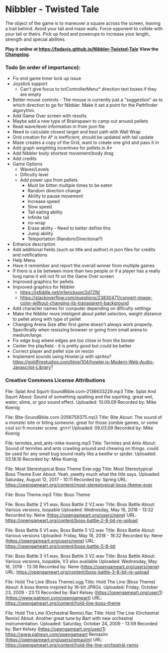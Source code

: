 # Nibbler - Twisted Tale

The object of the game is to maneuver a square across the screen, leaving a trail behind. Avoid your tail and maze walls. 
Force opponent to collide with your tail or theirs. Pick up food and powerups to increase your length, strength and special abilities.

**Play it online at https://fpdavis.github.io/Nibbler-Twisted-Tale** 
**View the [Changelog](https://fpdavis.github.io/Nibbler-Twisted-Tale/Changelog.md).**

### Todo (in order of importance):

* Fix end game timer lock up issue
* Joystick support
   * Can't give focus to txtControllerMenu* direction text boxes if they are empty
* Better mouse controls - The mouse is currently just a "suggestion" as to which direction to go for Nibbler.
		Make it set a point for the Pathfinder algorythm.
* Add Game Over screen with results
* Maybe add a new type of Brainspawn to camp out around pellets
* Read wave/level information in from json file
* Need to calculate closest target and best path with Wall Wrap
* Grid creation for A* is inefficient, should be updated with tail update
* Maze creates a copy of the Grid, want to create one grid and pass it in
* Add graph weighting incentives for pellets in A*
* Add Nibbler body shortest movement/body drag
* Add credits
* Game Options
	* Waves/Levels
	* Dificulty level
	* Add power ups from pellets
		* Must be bitten multiple times to be eaten
		* Random direction change
		* Ability to pause movement
		* Increase speed
		* Slow speed
		* Tail eating ability
		* Infinite tail
		* no-wrap
		* Erase ability - Need to better define this
		* Jump ability
		* Teleportation (Random/Directional?)
* Enhance description
* Add additional fields (such as title and author) in json files for credits and notifications
* Help Menu
* Have it remember and report the overall winner from multiple games
* If there is a tie between more than two people or if a player has a really long name it will not fit on the Game Over screen
* Improved graphics for pellets
* Improved graphics for Nibbler
	* https://jsfiddle.net/m1erickson/2d7ZN/
	* https://stackoverflow.com/questions/23830471/convert-image-color-without-changing-its-transparent-background
* Add character names for computer depending on dificulty settings
* Make the Nibbler more inteligent about pellet selection, weight distance to pellet along with type of pellet
* Changing Arena Size after first game doesn't always work properly. Specifically when resiszing browser or
      going from small arena to medium/large.
* Fix edge bug where edges are too close in from the border
* Center the playfield - it is pretty good but could be better
* Correct player and pellet size on resize
* Implement sounds using Howler.js with sprites? https://goldfirestudios.com/blog/104/howler.js-Modern-Web-Audio-Javascript-Library?



### Creative Commons License Attributions

File: Splat And Squirt-SoundBible.com-2136633229.mp3
Title: Splat And Squirt
About: Sound of something spatting and the squirting. great wet, water, slime, or goo sound effect.
Uploaded: 10.09.09
Recorded by: Mike Koenig

File: Bite-SoundBible.com-2056759375.mp3
Title: Bite
About: The sound of a monster bite or biting someone. great for those zombie games, or some cool sci fi monster scene. grrrr!
Uploaded: 09.03.09
Recorded by: Mike Koenig 

File: termites_and_ants-mike-koenig.mp3
Title: Termites and Ants
About: Sound of termites and ants crawling around and chewing on things. could be used for any small bug sound really like a beetlw or spider.
Uploaded: 03.18.16
Recorded by: Mike Koenig 

File: Most Stereotypical Boss Theme Ever.ogg 
Title: Most Stereotypical Boss Theme Ever
About: Yeah, pwetty much what the title says.
Uploaded: Saturday, August 12, 2017 - 10:11
Recorded by: Spring
URL: https://opengameart.org/content/most-stereotypical-boss-theme-ever

File: Boss Theme.mp3
Title:  Boss Theme

File: Boss Battle 2 V1.wav, Boss Battle 2 V2.wav
Title: Boss Battle
About: Various versions, loopable
Uploaded: Wednesday, May 16, 2018 - 13:32
Recorded by: Nene (https://opengameart.org/users/nene)
URL: https://opengameart.org/content/boss-battle-2-8-bit-re-upload

File: Boss Battle 5 V1.wav, Boss Battle 5 V2.wav
Title: Boss Battle
About: Various versions
Uploaded: Friday, May 18, 2018 - 18:32
Recorded by: Nene (https://opengameart.org/users/nene)
URL: https://opengameart.org/content/boss-battle-5-8-bit

File: Boss Battle 3 V1.wav, Boss Battle 3 V2.wav
Title: Boss Battle
About: Various versions, loopable, V3 also available
Uploaded: Wednesday, May 16, 2018 - 13:38
Recorded by: Nene (https://opengameart.org/users/nene)
URL: https://opengameart.org/content/boss-battle-3-8-bit-re-upload

File: Hold The Line (Boss Theme).ogg
Title: Hold The Line (Boss Theme)
About: A boss theme inspired by 16-bit JPRGs.
Uploaded: Friday, October 23, 2009 - 23:13
Recorded by: Bart Kelsey (https://opengameart.org/user/1) (https://www.patreon.com/opengameart)
URL: https://opengameart.org/content/hold-line-boss-theme

File: Hold The Line (Orchestral Remix).flac
Title: Hold The Line (Orchestral Remix)
About: Another great tune by Bart with new orchestral instrumentation.
Uploaded: Saturday, October 24, 2009 - 13:59
Recorded by: Bart Kelsey (https://opengameart.org/user/1) https://www.patreon.com/opengameart
             Remaxim (https://opengameart.org/users/remaxim)
URL: https://opengameart.org/content/hold-the-line-orchestral-remix